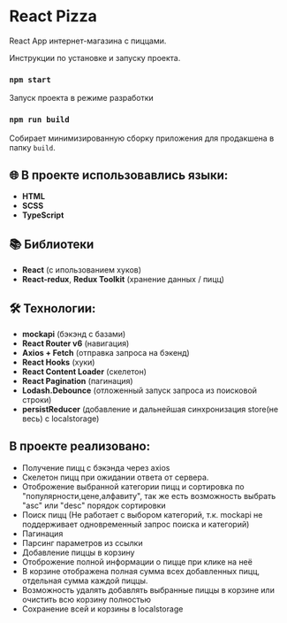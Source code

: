 # React Pizza

React App интернет-магазина с пиццами. 

Инструкции по установке и запуску проекта.

### `npm start`

Запуск проекта в режиме разработки

### `npm run build`

Собирает минимизированную сборку приложения для продакшена в папку `build`.

## 🌐 В проекте использовавлись языки:
- **HTML**
- **SCSS**
- **TypeScript**

## 📚 Библиотеки
- **React** (c ипользованием хуков)
- **React-redux**, **Redux Toolkit** (хранение данных / пицц)

## 🛠 Технологии:
- **mockapi** (бэкэнд с базами)
- **React Router v6** (навигация)
- **Axios + Fetch** (отправка запроса на бэкенд)
- **React Hooks** (хуки)
- **React Content Loader** (скелетон)
- **React Pagination** (пагинация)
- **Lodash.Debounce** (отложенный запуск запроса из поисковой строки)
- **persistReducer** (добавление и дальнейшая синхронизация store(не весь) с localstorage)

## В проекте реализовано:
- Получение пицц с бэкэнда через axios
- Скелетон пицц при ожидании ответа от сервера.
- Отоброжение выбранной категории пицц и сортировка по "популярности,цене,алфавиту", так же есть возможность выбрать "asc" или "desc" порядок сортировки
- Поиск пицц (Не работает с выбором категорий, т.к. mockapi не поддерживает одновременный запрос поиска и категорий)
- Пагинация
- Парсинг параметров из ссылки
- Добавление пиццы в корзину
- Отоброжение полной информации о пицце при клике на неё
- В корзине отображена полная сумма всех добавленных пицц, отдельная сумма каждой пиццы.
- Возможность удалять добавлять выбранные пиццы в корзине или очистить всю корзину полностью
- Сохранение всей и корзины в localstorage

